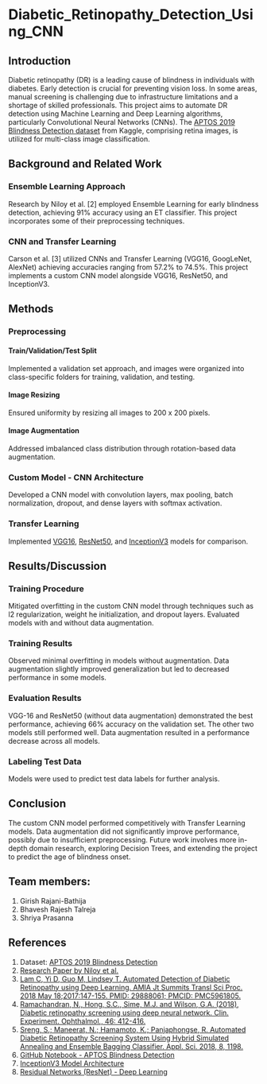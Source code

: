 # Diabetic_Retinopathy_Detection_Using_CNN

## Introduction

Diabetic retinopathy (DR) is a leading cause of blindness in individuals with diabetes. Early detection is crucial for preventing vision loss. In some areas, manual screening is challenging due to infrastructure limitations and a shortage of skilled professionals. This project aims to automate DR detection using Machine Learning and Deep Learning algorithms, particularly Convolutional Neural Networks (CNNs). The [APTOS 2019 Blindness Detection dataset](https://www.kaggle.com/competitions/aptos2019-blindness-detection/data) from Kaggle, comprising retina images, is utilized for multi-class image classification.

## Background and Related Work

### Ensemble Learning Approach
Research by Niloy et al. [2] employed Ensemble Learning for early blindness detection, achieving 91% accuracy using an ET classifier. This project incorporates some of their preprocessing techniques.

### CNN and Transfer Learning
Carson et al. [3] utilized CNNs and Transfer Learning (VGG16, GoogLeNet, AlexNet) achieving accuracies ranging from 57.2% to 74.5%. This project implements a custom CNN model alongside VGG16, ResNet50, and InceptionV3.

## Methods

### Preprocessing

#### Train/Validation/Test Split
Implemented a validation set approach, and images were organized into class-specific folders for training, validation, and testing.

#### Image Resizing
Ensured uniformity by resizing all images to 200 x 200 pixels.

#### Image Augmentation
Addressed imbalanced class distribution through rotation-based data augmentation.

### Custom Model - CNN Architecture

Developed a CNN model with convolution layers, max pooling, batch normalization, dropout, and dense layers with softmax activation.

### Transfer Learning

Implemented [VGG16](https://www.upgrad.com/blog/basic-cnn-architecture/), [ResNet50](https://www.geeksforgeeks.org/residual-networks-resnet-deep-learning/#), and [InceptionV3](https://iq.opengenus.org/inception-v3-model-architecture/) models for comparison.

## Results/Discussion

### Training Procedure

Mitigated overfitting in the custom CNN model through techniques such as l2 regularization, weight he initialization, and dropout layers. Evaluated models with and without data augmentation.

### Training Results

Observed minimal overfitting in models without augmentation. Data augmentation slightly improved generalization but led to decreased performance in some models.

### Evaluation Results

VGG-16 and ResNet50 (without data augmentation) demonstrated the best performance, achieving 66% accuracy on the validation set. The other two models still performed well. Data augmentation resulted in a performance decrease across all models.

### Labeling Test Data

Models were used to predict test data labels for further analysis.

## Conclusion

The custom CNN model performed competitively with Transfer Learning models. Data augmentation did not significantly improve performance, possibly due to insufficient preprocessing. Future work involves more in-depth domain research, exploring Decision Trees, and extending the project to predict the age of blindness onset.

## Team members:

1. Girish Rajani-Bathija
2. Bhavesh Rajesh Talreja
3. Shriya Prasanna

## References

1. Dataset: [APTOS 2019 Blindness Detection](https://www.kaggle.com/competitions/aptos2019-blindness-detection/data)
2. [Research Paper by Niloy et al.](https://arxiv.org/ftp/arxiv/papers/2006/2006.07475.pdf)
3. [Lam C, Yi D, Guo M, Lindsey T. Automated Detection of Diabetic Retinopathy using Deep Learning. AMIA Jt Summits Transl Sci Proc. 2018 May 18;2017:147-155. PMID: 29888061; PMCID: PMC5961805.](https://pubmed.ncbi.nlm.nih.gov/29888061/)
4. [Ramachandran, N., Hong, S.C., Sime, M.J. and Wilson, G.A. (2018), Diabetic retinopathy screening using deep neural network. Clin. Experiment. Ophthalmol., 46: 412-416.](https://doi.org/10.1111/ceo.13056)
5. [Sreng, S.; Maneerat, N.; Hamamoto, K.; Panjaphongse, R. Automated Diabetic Retinopathy Screening System Using Hybrid Simulated Annealing and Ensemble Bagging Classifier. Appl. Sci. 2018, 8, 1198.](https://doi.org/10.3390/app8071198)
6. [GitHub Notebook - APTOS Blindness Detection](https://github.com/adityasurana/APTOS-Blindness-Detection-Kaggle/blob/master/APTOS_Blind_Detection.ipynb)
7. [InceptionV3 Model Architecture](https://iq.opengenus.org/inception-v3-model-architecture/)
8. [Residual Networks (ResNet) - Deep Learning](https://www.geeksforgeeks.org/residual-network)
